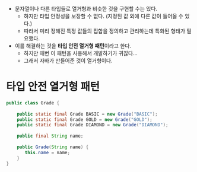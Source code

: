 - 문자열이나 다른 타입들로 열거형과 비슷한 것을 구현할 수는 있다.
	- 하지만 타입 안정성을 보장할 수 없다. (지정된 값 외에 다른 값이 들어올 수 있다.)
	- 따라서 미리 정해진 특정 값들의 집합을 정의하고 관리하는데 특화된 형태가 필요했다.
- 이를 해결하는 것을 **타입 안전 열거형 패턴**이라고 한다.
	- 하지만 매번 이 패턴을 사용해서 개발하기가 귀찮다...
	- 그래서 자바가 만들어준 것이 열거형이다.
# 타입 안전 열거형 패턴
```java
public class Grade {  
      
    public static final Grade BASIC = new Grade("BASIC");  
    public static final Grade GOLD = new Grade("GOLD");  
    public static final Grade DIAMOND = new Grade("DIAMOND");  
      
    public final String name;  
      
    public Grade(String name) {  
       this.name = name;  
    }  
}
```